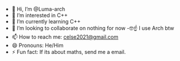 - 👋 Hi, I’m @Luma-arch
- 👀 I’m interested in C++
- 🌱 I’m currently learning C++
- 💞️ I’m looking to collaborate on nothing for now
-🤓☝ I use Arch btw
- 📫 How to reach me: celse2021@gmail.com
- 😄 Pronouns: He/Him
- ⚡ Fun fact: If its about maths, send me a email.

<!---
Luma-arch/Luma-arch is a ✨ special ✨ repository because its `README.md` (this file) appears on your GitHub profile.
You can click the Preview link to take a look at your changes.
--->
